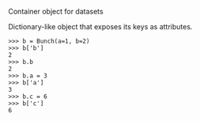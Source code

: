 Container object for datasets

Dictionary-like object that exposes its keys as attributes.

```
>>> b = Bunch(a=1, b=2)
>>> b['b']
2
>>> b.b
2
>>> b.a = 3
>>> b['a']
3
>>> b.c = 6
>>> b['c']
6
```
